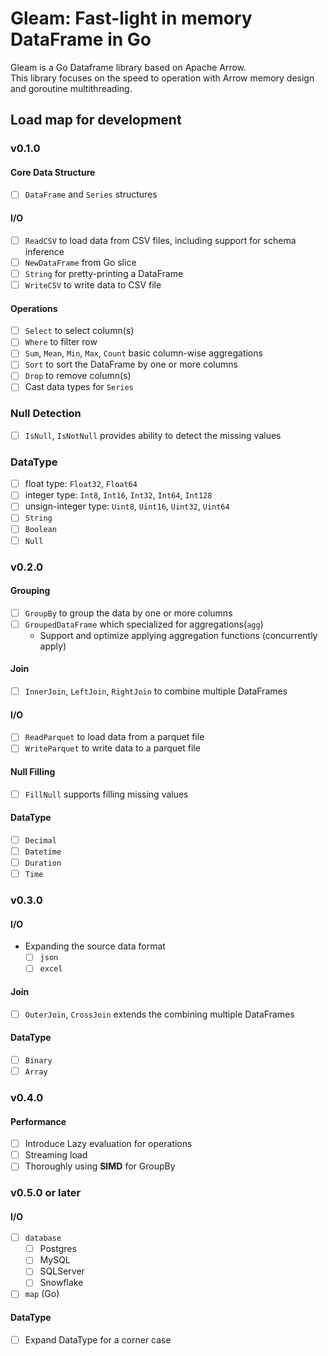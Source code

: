 # Gleam: Fast-light in memory DataFrame in Go
Gleam is a Go Dataframe library based on Apache Arrow.  
This library focuses on the speed to operation with Arrow memory design 
and goroutine multithreading.



## Load map for development
### v0.1.0
#### Core Data Structure
 - [ ] `DataFrame` and `Series` structures
#### I/O
 - [ ] `ReadCSV` to load data from CSV files, including support for schema inference
 - [ ] `NewDataFrame` from Go slice
 - [ ] `String` for pretty-printing a DataFrame
 - [ ] `WriteCSV` to write data to CSV file
#### Operations
 - [ ] `Select` to select column(s)
 - [ ] `Where` to filter row
 - [ ] `Sum`, `Mean`, `Min`, `Max`, `Count` basic column-wise aggregations
 - [ ] `Sort` to sort the DataFrame by one or more columns
 - [ ] `Drop` to remove column(s)
 - [ ] Cast data types for `Series`
### Null Detection
 - [ ] `IsNull`, `IsNotNull` provides ability to detect the missing values
### DataType
 - [ ] float type: `Float32`, `Float64`
 - [ ] integer type: `Int8`, `Int16`, `Int32`, `Int64`, `Int128`
 - [ ] unsign-integer type: `Uint8`, `Uint16`, `Uint32`, `Uint64`
 - [ ] `String`
 - [ ] `Boolean`
 - [ ] `Null`

### v0.2.0
#### Grouping
 - [ ] `GroupBy` to group the data by one or more columns
 - [ ] `GroupedDataFrame` which specialized for aggregations(`agg`)
   - Support and optimize applying aggregation functions (concurrently apply)
#### Join
 - [ ] `InnerJoin`, `LeftJoin`, `RightJoin` to combine multiple DataFrames 
#### I/O
 - [ ] `ReadParquet` to load data from a parquet file
 - [ ] `WriteParquet` to write data to a parquet file
#### Null Filling
 - [ ] `FillNull` supports filling missing values
#### DataType
 - [ ] `Decimal`
 - [ ] `Datetime`
 - [ ] `Duration`
 - [ ] `Time`

### v0.3.0
#### I/O
 - Expanding the source data format
   - [ ] `json`
   - [ ] `excel`
#### Join
 - [ ] `OuterJoin`, `CrossJoin` extends the combining multiple DataFrames
#### DataType
 - [ ] `Binary`
 - [ ] `Array`

### v0.4.0
#### Performance
 - [ ] Introduce Lazy evaluation for operations
 - [ ] Streaming load
 - [ ] Thoroughly using **SIMD** for GroupBy

### v0.5.0 or later
#### I/O
 - [ ] `database`
   - [ ] Postgres
   - [ ] MySQL
   - [ ] SQLServer
   - [ ] Snowflake
 - [ ] `map` (Go) 
#### DataType
 - [ ] Expand DataType for a corner case
